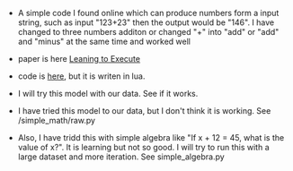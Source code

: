 - A simple code I found online which can produce numbers form a input string, such as input "123+23" then the output would be "146". I have changed to three numbers additon or changed "+" into "add" or "add" and "minus" at the same time and worked well

- paper is here [Leaning to Execute](https://arxiv.org/pdf/1410.4615.pdf)
- code is [here](https://github.com/wojciechz/learning_to_execute), but it is writen in lua.

- I will try this model with our data. See if it works.


- I have tried this model to our data, but I don't think it is working. See /simple_math/raw.py

- Also, I have tridd this with simple algebra like "If x + 12 = 45, what is the value of x?". It is learning but not so good. I will try to run this with a large dataset and more iteration. See simple_algebra.py